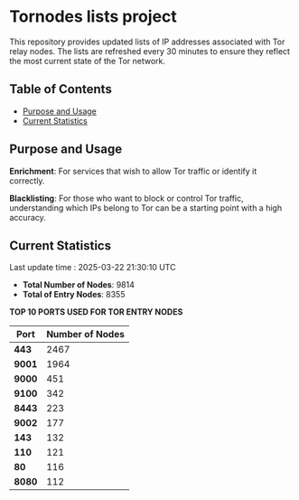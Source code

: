 # Tornodes lists project

This repository provides updated lists of IP addresses associated with Tor relay nodes. The lists are refreshed every 30 minutes to ensure they reflect the most current state of the Tor network.

## Table of Contents

- [Purpose and Usage](#purpose-and-usage)
- [Current Statistics](#current-statistics)


## Purpose and Usage

**Enrichment**: For services that wish to allow Tor traffic or identify it correctly.

**Blacklisting**: For those who want to block or control Tor traffic, understanding which IPs belong to Tor can be a starting point with a high accuracy.

## Current Statistics

Last update time : 2025-03-22 21:30:10 UTC

- **Total Number of Nodes**: 9814
- **Total of Entry Nodes**: 8355

**TOP 10 PORTS USED FOR TOR ENTRY NODES**

| **Port** | **Number of Nodes** |
|------|-----------------|
| **443**   | 2467  |
| **9001**   | 1964  |
| **9000**   | 451  |
| **9100**   | 342  |
| **8443**   | 223  |
| **9002**   | 177  |
| **143**   | 132  |
| **110**   | 121  |
| **80**   | 116  |
| **8080**   | 112  |

